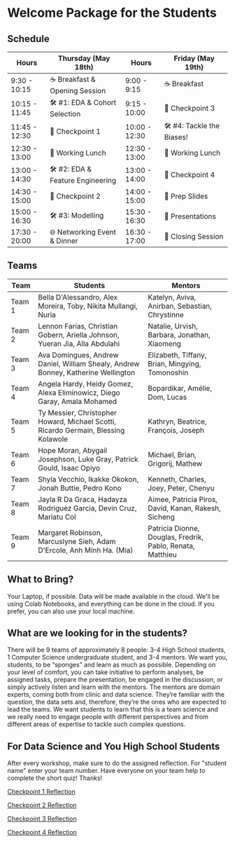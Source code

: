 # Welcome Package for the Students

## Schedule

| **Hours** | **Thursday (May 18th)** | **Hours** | **Friday (May 19th)** |
|-------|------------------|-------|----------------|
| 9:30 - 10:15  | ☕ Breakfast & Opening Session |  9:00 - 9:15 | ☕ Breakfast |
| 10:15 - 11:45 | 🛠️ #1: EDA & Cohort Selection | 9:15 - 10:00 | 🚩 Checkpoint 3 |
| 11:45 - 12:30 | 🚩 Checkpoint 1  | 10:00 - 12:30 | 🛠️ #4: Tackle the Biases! |
| 12:30 - 13:00 | 🍔 Working Lunch | 12:30 - 13:00 | 🍕 Working Lunch |
| 13:00 - 14:30 | 🛠️ #2: EDA & Feature Engineering | 13:00 - 14:00 | 🚩 Checkpoint 4 |
| 14:30 - 15:00 | 🚩 Checkpoint 2 | 14:00 - 15:00 | 📝 Prep Slides |
| 15:00 - 16:30 | 🛠️ #3: Modelling | 15:30 - 16:30 | 🎤 Presentations |
| 17:30 - 20:00 | 🌐 Networking Event & Dinner | 16:30 - 17:00 | 👋 Closing Session |

## Teams
| Team | Students | Mentors | 
| -- | -- | -- |
| Team 1 | Bella D'Alessandro, Alex Moreira, Toby, Nikita Mullangi, Nuria | Katelyn, Aviva, Anirban, Sebastian, Chrystinne |
| Team 2 | Lennon Farias, Christian Gobern, Ariella Johnson, Yueran Jia, Alla Abdulahi | Natalie, Urvish, Barbara, Jonathan, Xiaomeng |
| Team 3 | Ava Domingues, Andrew Daniel, William Shealy, Andrew Bonney, Katherine Wellington | Elizabeth, Tiffany, Brian, Mingying, Tomonoshin |
| Team 4 | Angela Hardy, Heidy Gomez, Alexa Eliminowicz, Diego Garay, Amala Mohamed | Bopardikar, Amélie, Dom, Lucas  |
| Team 5 | Ty Messier, Christopher Howard, Michael Scotti, Ricardo Germain, Blessing Kolawole | Kathryn, Beatrice, François, Joseph  |
| Team 6 | Hope Moran, Abygail Josephson, Luke Gray, Patrick Gould, Isaac Opiyo| Michael, Brian, Grigorij, Mathew |
| Team 7 | Shyla Vecchio, Ikakke Okokon, Jonah Buttie, Pedro Kono | Kenneth, Charles, Joey, Peter, Chenyu |
| Team 8 | Jayla R Da Graca, Hadayza Rodriguez Garcia, Devin Cruz, Mariatu Col| Aimee, Patricia Piros, David, Kanan, Rakesh, Sicheng |
| Team 9 | Margaret Robinson, Marcuslyne Sieh, Adam D'Ercole, Anh Minh Ha. (Mia) | Patricia Dionne, Douglas, Fredrik, Pablo, Renata, Matthieu  |


## What to Bring?
Your Laptop, if possible. Data will be made available in the cloud. We'll be using Colab Notebooks, and everything can be done in the cloud. If you prefer, you can also use your local machine.

## What are we looking for in the students?
There will be 9 teams of approximately 8 people: 3-4 High School students, 1 Computer Science undergraduate student, and 3-4 mentors. We want you, students, to be “sponges” and learn as much as possible. Depending on your level of comfort, you can take initiative to perform analyses, be assigned tasks, prepare the presentation, be engaged in the discussion, or simply actively listen and learn with the mentors. The mentors are domain experts, coming both from clinic and data science. They’re familiar with the question, the data sets and, therefore, they’re the ones who are expected to lead the teams. We want students to learn that this is a team science and we really need to engage people with different perspectives and from different areas of expertise to tackle such complex questions.

## For Data Science and You High School Students
After every workshop, make sure to do the assigned reflection. For "student name" enter your team number. Have everyone on your team help to complete the short quiz! Thanks!

[Checkpoint 1 Reflection](https://bit.ly/datathoncheck1)

[Checkpoint 2 Reflection](https://bit.ly/datathoncheck2)

[Checkpoint 3 Reflection](https://bit.ly/datathoncheck3)

[Checkpoint 4 Reflection](https://bit.ly/datathoncheck4)
